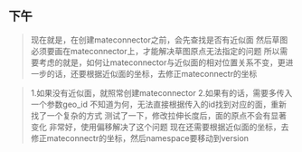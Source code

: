 ## 下午
> 现在就是，在创建mateconnector之前，会先查找是否有近似面
> 然后草图必须要画在mateconnector上，才能解决草图原点无法指定的问题
> 所以需要考虑的就是，如何让mateconnector与近似面的相对位置关系不变，更进一步的话，还要根据近似面的坐标，去修正mateconnectr的坐标

> 1.如果没有近似面，就照常创建mateconnector
> 2.如果有的话，需要多传入一个参数geo_id
> 不知道为何，无法直接根据传入的id找到对应的面，重新找了一个复杂的方式
> 测试了一下，修改拉伸长度后，面的原点不会有显著变化
> 非常好，使用偏移解决了这个问题
> 现在还需要根据近似面的坐标，去修正mateconnectr的坐标，然后namespace要移动到version


